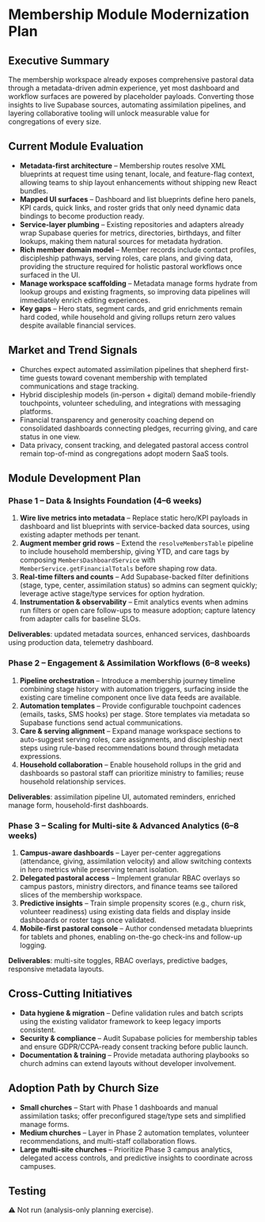 # Membership Module Modernization Plan

## Executive Summary
The membership workspace already exposes comprehensive pastoral data through a metadata-driven admin experience, yet most dashboard and workflow surfaces are powered by placeholder payloads. Converting those insights to live Supabase sources, automating assimilation pipelines, and layering collaborative tooling will unlock measurable value for congregations of every size.

## Current Module Evaluation
- **Metadata-first architecture** – Membership routes resolve XML blueprints at request time using tenant, locale, and feature-flag context, allowing teams to ship layout enhancements without shipping new React bundles.
- **Mapped UI surfaces** – Dashboard and list blueprints define hero panels, KPI cards, quick links, and roster grids that only need dynamic data bindings to become production ready.
- **Service-layer plumbing** – Existing repositories and adapters already wrap Supabase queries for metrics, directories, birthdays, and filter lookups, making them natural sources for metadata hydration.
- **Rich member domain model** – Member records include contact profiles, discipleship pathways, serving roles, care plans, and giving data, providing the structure required for holistic pastoral workflows once surfaced in the UI.
- **Manage workspace scaffolding** – Metadata manage forms hydrate from lookup groups and existing fragments, so improving data pipelines will immediately enrich editing experiences.
- **Key gaps** – Hero stats, segment cards, and grid enrichments remain hard coded, while household and giving rollups return zero values despite available financial services.

## Market and Trend Signals
- Churches expect automated assimilation pipelines that shepherd first-time guests toward covenant membership with templated communications and stage tracking.
- Hybrid discipleship models (in-person + digital) demand mobile-friendly touchpoints, volunteer scheduling, and integrations with messaging platforms.
- Financial transparency and generosity coaching depend on consolidated dashboards connecting pledges, recurring giving, and care status in one view.
- Data privacy, consent tracking, and delegated pastoral access control remain top-of-mind as congregations adopt modern SaaS tools.

## Module Development Plan

### Phase 1 – Data & Insights Foundation (4–6 weeks)
1. **Wire live metrics into metadata** – Replace static hero/KPI payloads in dashboard and list blueprints with service-backed data sources, using existing adapter methods per tenant.
2. **Augment member grid rows** – Extend the `resolveMembersTable` pipeline to include household membership, giving YTD, and care tags by composing `MembersDashboardService` with `MemberService.getFinancialTotals` before shaping row data.
3. **Real-time filters and counts** – Add Supabase-backed filter definitions (stage, type, center, assimilation status) so admins can segment quickly; leverage active stage/type services for option hydration.
4. **Instrumentation & observability** – Emit analytics events when admins run filters or open care follow-ups to measure adoption; capture latency from adapter calls for baseline SLOs.

**Deliverables**: updated metadata sources, enhanced services, dashboards using production data, telemetry dashboard.

### Phase 2 – Engagement & Assimilation Workflows (6–8 weeks)
1. **Pipeline orchestration** – Introduce a membership journey timeline combining stage history with automation triggers, surfacing inside the existing care timeline component once live data feeds are available.
2. **Automation templates** – Provide configurable touchpoint cadences (emails, tasks, SMS hooks) per stage. Store templates via metadata so Supabase functions send actual communications.
3. **Care & serving alignment** – Expand manage workspace sections to auto-suggest serving roles, care assignments, and discipleship next steps using rule-based recommendations bound through metadata expressions.
4. **Household collaboration** – Enable household rollups in the grid and dashboards so pastoral staff can prioritize ministry to families; reuse household relationship services.

**Deliverables**: assimilation pipeline UI, automated reminders, enriched manage form, household-first dashboards.

### Phase 3 – Scaling for Multi-site & Advanced Analytics (6–8 weeks)
1. **Campus-aware dashboards** – Layer per-center aggregations (attendance, giving, assimilation velocity) and allow switching contexts in hero metrics while preserving tenant isolation.
2. **Delegated pastoral access** – Implement granular RBAC overlays so campus pastors, ministry directors, and finance teams see tailored slices of the membership workspace.
3. **Predictive insights** – Train simple propensity scores (e.g., churn risk, volunteer readiness) using existing data fields and display inside dashboards or roster tags once validated.
4. **Mobile-first pastoral console** – Author condensed metadata blueprints for tablets and phones, enabling on-the-go check-ins and follow-up logging.

**Deliverables**: multi-site toggles, RBAC overlays, predictive badges, responsive metadata layouts.

## Cross-Cutting Initiatives
- **Data hygiene & migration** – Define validation rules and batch scripts using the existing validator framework to keep legacy imports consistent.
- **Security & compliance** – Audit Supabase policies for membership tables and ensure GDPR/CCPA-ready consent tracking before public launch.
- **Documentation & training** – Provide metadata authoring playbooks so church admins can extend layouts without developer involvement.

## Adoption Path by Church Size
- **Small churches** – Start with Phase 1 dashboards and manual assimilation tasks; offer preconfigured stage/type sets and simplified manage forms.
- **Medium churches** – Layer in Phase 2 automation templates, volunteer recommendations, and multi-staff collaboration flows.
- **Large multi-site churches** – Prioritize Phase 3 campus analytics, delegated access controls, and predictive insights to coordinate across campuses.

## Testing
⚠️ Not run (analysis-only planning exercise).
